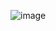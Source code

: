 ![image](https://github.com/Nur-Adnan/Advance-Todo-List/assets/56475820/e7365c93-4023-4001-b3b6-7bb62c69ba6f)
